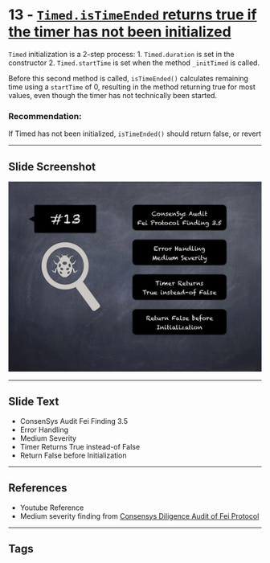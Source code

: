 
# 13 - [`Timed.isTimeEnded` returns true if the timer has not been initialized](./`Timed.isTimeEnded`%20returns%20true%20if%20the%20timer%20has%20not%20been%20initialized.md)

`Timed` initialization is a 2-step process: 
	1. `Timed.duration` is set in the constructor 
	2. `Timed.startTime` is set when the method `_initTimed` is called. 
	
Before this second method is called, `isTimeEnded()` calculates remaining time using a `startTime` of 0, resulting in the method returning true for most values, even though the timer has not technically been started.

### Recommendation:
If Timed has not been initialized, `isTimeEnded()` should return false, or revert
___
## Slide Screenshot
![013.jpg](../../images/7.%20Audit%20Findings%20101/013.jpg)
___
## Slide Text
- ConsenSys Audit Fei Finding 3.5
- Error Handling
- Medium Severity
- Timer Returns True instead-of False
- Return False before Initialization
___
## References
- Youtube Reference
- Medium severity finding from [Consensys Diligence Audit of Fei Protocol](https://consensys.net/diligence/audits/2021/01/fei-protocol/#timed-istimeended-returns-true-if-the-timer-has-not-been-initialized)
___
## Tags
